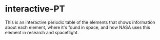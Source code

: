 # interactive-PT

This is an interactive periodic table of the elements that shows information about each element, where it's found in space, and how NASA uses this element in research and spaceflight. 

